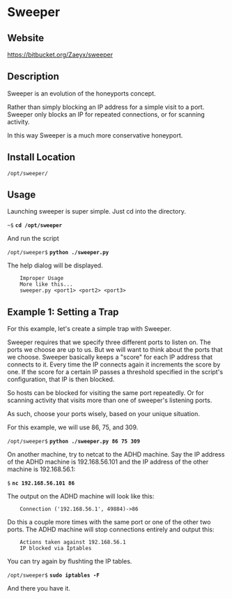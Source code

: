 Sweeper
=======

Website
-------

<https://bitbucket.org/Zaeyx/sweeper>

Description
-----------

Sweeper is an evolution of the honeyports concept.

Rather than simply blocking an IP address for a simple visit to a port.
Sweeper only blocks an IP for repeated connections, or for scanning activity.

In this way Sweeper is a much more conservative honeyport.

Install Location
----------------

`/opt/sweeper/`

Usage
-----


Launching sweeper is super simple.  Just cd into the directory.

`~$` **`cd /opt/sweeper`**

And run the script

`/opt/sweeper$` **`python ./sweeper.py`**

The help dialog will be displayed.

        Improper Usage
        More like this...
        sweeper.py <port1> <port2> <port3>

Example 1: Setting a Trap
-----------------------------------------

For this example, let's create a simple trap with Sweeper.

Sweeper requires that we specify three different ports to listen on.
The ports we choose are up to us.  But we will want to think about the
ports that we choose.  Sweeper basically keeps a "score" for each IP address
that connects to it.  Every time the IP connects again it increments the score
by one.  If the score for a certain IP passes a threshold specified in the 
script's configuration, that IP is then blocked.

So hosts can be blocked for visiting the same port repeatedly.  Or for scanning
activity that visits more than one of sweeper's listening ports.

As such, choose your ports wisely, based on your unique situation.

For this example, we will use 86, 75, and 309.  

`/opt/sweeper$` **`python ./sweeper.py 86 75 309`**

On another machine, try to netcat to the ADHD machine. Say the IP address of the ADHD machine is 192.168.56.101 and the IP address of the other machine is 192.168.56.1:

`$` **`nc 192.168.56.101 86`**

The output on the ADHD machine will look like this:

        Connection ('192.168.56.1', 49884)->86

Do this a couple more times with the same port or one of the other two ports. The ADHD machine will stop connections entirely and output this:

        Actions taken against 192.168.56.1
        IP blocked via Iptables
        
You can try again by flushting the IP tables.

`/opt/sweeper$` **`sudo iptables -F`**

And there you have it.
